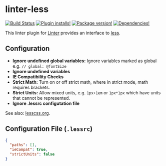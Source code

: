 # linter-less

[![Build Status](https://img.shields.io/travis/josa42/atom-linter-less.svg?style=flat-square)](https://travis-ci.org/josa42/atom-linter-less)
[![Plugin installs!](https://img.shields.io/apm/dm/linter-less.svg?style=flat-square)](https://atom.io/packages/linter-less)
[![Package version!](https://img.shields.io/apm/v/linter-less.svg?style=flat-square)](https://atom.io/packages/linter-less)
[![Dependencies!](https://img.shields.io/david/josa42/atom-linter-less.svg?style=flat-square)](https://david-dm.org/josa42/atom-linter-less)


This linter plugin for [Linter](https://github.com/atom-community/linter) provides an interface to [less](http://lesscss.org).

## Configuration

* **Ignore undefined global variables:** Ignore variables marked as global e.g. `// global: @fontSize`
* **Ignore undefined variables**
* **IE Compatibility Checks**
* **Strict Math:** Turn on or off strict math, where in strict mode, math requires brackets.
* **Strict Units:** Allow mixed units, e.g. `1px+1em` or `1px*1px` which have units that cannot be represented.
* **Ignore .lessrc configutation file**

See also: [lesscss.org](http://lesscss.org/usage/#command-line-usage).

## Configuration File (`.lessrc`)

```JSON
{
  "paths": [],
  "ieCompat": true,
  "strictUnits": false
}
```
